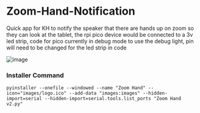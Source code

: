 # Zoom-Hand-Notification
Quick app for KH to notify the speaker that there are hands up on zoom so they can look at the tablet, the rpi pico device would be connected to a 3v led strip, code for pico currently in debug mode to use the debug light, pin will need to be changed for the led strip in code

![image](https://github.com/user-attachments/assets/165e9a97-384a-4f5f-92a6-3d4f2a8dc3b0)


### Installer Command
```
pyinstaller --onefile --windowed --name "Zoom Hand" --icon="images/logo.ico" --add-data "images:images" --hidden-import=serial --hidden-import=serial.tools.list_ports "Zoom Hand v2.py"   
```
